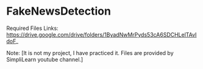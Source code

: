 # FakeNewsDetection

Required Files Links: https://drive.google.com/drive/folders/1ByadNwMrPyds53cA6SDCHLelTAvIdoF_





Note: [It is not my project, I have practiced it. Files are provided by SimpliLearn youtube channel.]
